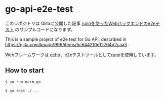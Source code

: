 # go-api-e2e-test

このレポジトリは Qiitaに公開した記事 [runnを使ったWebバックエンドのe2eテスト](https://qiita.com/kourin1996/items/5c644210e12764d2caa3) のサンプルコードになります。

This is a sample project of e2e test for Go API, described in https://qiita.com/kourin1996/items/5c644210e12764d2caa3.  

Webフレームワークは [echo](https://github.com/labstack/echo)、e2eテストツールとして[runn](https://github.com/k1LoW/runn)を使用しています。

## How to start

```bash
$ go run main.go
```

```bash
$ go test ./...
```
